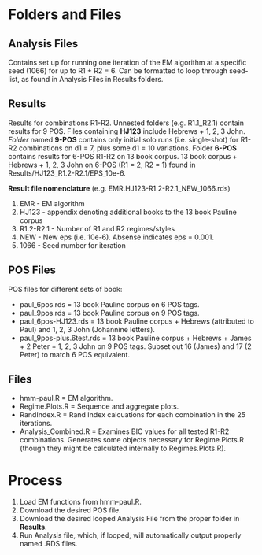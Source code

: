 # Folders and Files
## Analysis Files
Contains set up for running one iteration of the EM algorithm at a specific seed (1066) for up to R1 + R2 = 6. Can be formatted to loop through seed-list, as found in Analysis Files in Results folders.
## Results
Results for combinations R1-R2. Unnested folders (e.g. R1.1_R2.1) contain results for 9 POS. Files containing **HJ123** include Hebrews + 1, 2, 3 John. *Folder* named **9-POS** contains only initial solo runs (i.e. single-shot) for R1-R2 combinations on d1 = 7, plus some d1 = 10 variations. Folder **6-POS** contains results for 6-POS R1-R2 on 13 book corpus. 13 book corpus + Hebrews + 1, 2, 3 John on 6-POS (R1 = 2, R2 = 1) found in Results/HJ123_R1.2-R2.1/EPS_10e-6.

**Result file nomenclature** (e.g. EMR.HJ123-R1.2-R2.1_NEW_1066.rds)
1. EMR - EM algorithm
2. HJ123 - appendix denoting additional books to the 13 book Pauline corpus
3. R1.2-R2.1 - Number of R1 and R2 regimes/styles
4. NEW - New eps (i.e. 10e-6). Absense indicates eps = 0.001.
5. 1066 - Seed number for iteration

## POS Files
POS files for different sets of book:
- paul_6pos.rds = 13 book Pauline corpus on 6 POS tags.
- paul_9pos.rds = 13 book Pauline corpus on 9 POS tags.
- paul_6pos-HJ123.rds = 13 book Pauline corpus + Hebrews (attributed to Paul) and 1, 2, 3 John (Johannine letters).
- paul_9pos-plus.6test.rds = 13 book Pauline corpus + Hebrews + James + 2 Peter + 1, 2, 3 John on 9 POS tags. Subset out 16 (James) and 17 (2 Peter) to match 6 POS equivalent.

## Files
- hmm-paul.R = EM algorithm.
- Regime.Plots.R = Sequence and aggregate plots.
- RandIndex.R = Rand Index calcuations for each combination in the 25 iterations.
- Analysis_Combined.R = Examines BIC values for all tested R1-R2 combinations. Generates some objects necessary for Regime.Plots.R (though they might be calculated internally to Regimes.Plots.R).

# Process
1. Load EM functions from hmm-paul.R.
2. Download the desired POS file.
3. Download the desired looped Analysis File from the proper folder in **Results**.
4. Run Analysis file, which, if looped, will automatically output properly named .RDS files.
